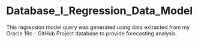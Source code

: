# Database_I_Regression_Data_Model
This regression model query was generated using data extracted from my Oracle 19c - GitHub Project database to provide forecasting analysis.
